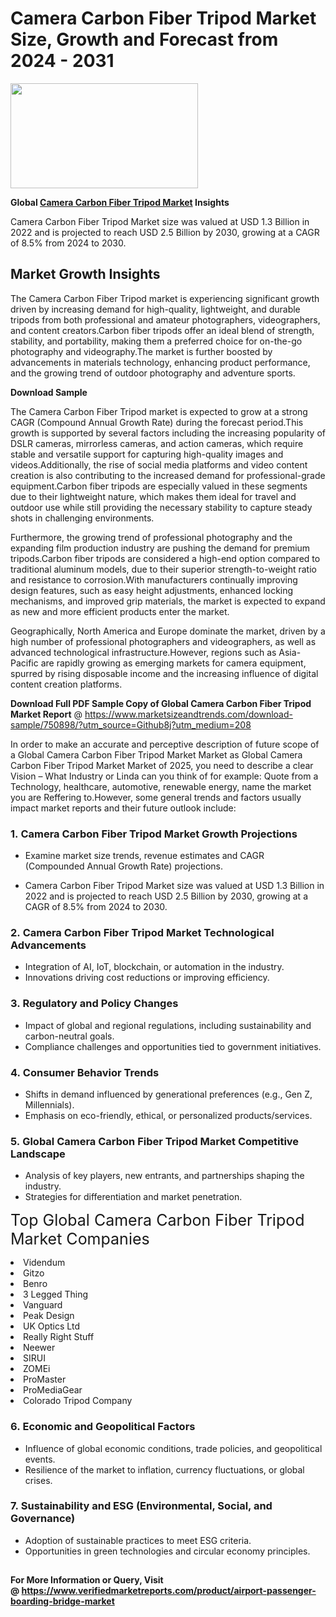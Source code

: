 <H1>Camera Carbon Fiber Tripod Market Size, Growth and Forecast from 2024 - 2031</H1><img class="aligncenter size-medium wp-image-584254" src="https://thirdeyenews.in/wp-content/uploads/2024/09/Global-Market-Research-300x168.jpeg" alt="" width="300" height="168" /><p><strong>Global&nbsp;<a href="https://www.marketsizeandtrends.com/download-sample/750898/?utm_source=Github8j?utm_medium=208">Camera Carbon Fiber Tripod Market</a> Insights</strong></p><p>Camera Carbon Fiber Tripod Market size was valued at USD 1.3 Billion in 2022 and is projected to reach USD 2.5 Billion by 2030, growing at a CAGR of 8.5% from 2024 to 2030.</p><p><h2>Market Growth Insights</h2> <p>The Camera Carbon Fiber Tripod market is experiencing significant growth driven by increasing demand for high-quality, lightweight, and durable tripods from both professional and amateur photographers, videographers, and content creators.Carbon fiber tripods offer an ideal blend of strength, stability, and portability, making them a preferred choice for on-the-go photography and videography.The market is further boosted by advancements in materials technology, enhancing product performance, and the growing trend of outdoor photography and adventure sports.</p> <p><strong>Download Sample</strong></p> <p>The Camera Carbon Fiber Tripod market is expected to grow at a strong CAGR (Compound Annual Growth Rate) during the forecast period.This growth is supported by several factors including the increasing popularity of DSLR cameras, mirrorless cameras, and action cameras, which require stable and versatile support for capturing high-quality images and videos.Additionally, the rise of social media platforms and video content creation is also contributing to the increased demand for professional-grade equipment.Carbon fiber tripods are especially valued in these segments due to their lightweight nature, which makes them ideal for travel and outdoor use while still providing the necessary stability to capture steady shots in challenging environments.</p> <p>Furthermore, the growing trend of professional photography and the expanding film production industry are pushing the demand for premium tripods.Carbon fiber tripods are considered a high-end option compared to traditional aluminum models, due to their superior strength-to-weight ratio and resistance to corrosion.With manufacturers continually improving design features, such as easy height adjustments, enhanced locking mechanisms, and improved grip materials, the market is expected to expand as new and more efficient products enter the market.</p> <p>Geographically, North America and Europe dominate the market, driven by a high number of professional photographers and videographers, as well as advanced technological infrastructure.However, regions such as Asia-Pacific are rapidly growing as emerging markets for camera equipment, spurred by rising disposable income and the increasing influence of digital content creation platforms.</p> <p><span class=""><strong>Download Full PDF Sample Copy of Global Camera Carbon Fiber Tripod Market Report</strong> @ <a href="https://www.marketsizeandtrends.com/download-sample/750898/?utm_source=Github8j?utm_medium=208" target="_blank">https://www.marketsizeandtrends.com/download-sample/750898/?utm_source=Github8j?utm_medium=208</a></span></p><p>In order to make an accurate and perceptive description of future scope of a Global&nbsp;Camera Carbon Fiber Tripod Market Market as Global&nbsp;Camera Carbon Fiber Tripod Market Market of 2025, you need to describe a clear Vision &ndash; What Industry or Linda can you think of for example: Quote from a Technology, healthcare, automotive, renewable energy, name the market you are Reffering to.However, some general trends and factors usually impact market reports and their future outlook include:</p><h3>1.&nbsp;<strong>Camera Carbon Fiber Tripod Market Growth Projections</strong></h3><ul><li>Examine market size trends, revenue estimates and CAGR (Compounded Annual Growth Rate) projections.</li><li><p>Camera Carbon Fiber Tripod Market size was valued at USD 1.3 Billion in 2022 and is projected to reach USD 2.5 Billion by 2030, growing at a CAGR of 8.5% from 2024 to 2030.</p></li></ul><h3>2.&nbsp;<strong>Camera Carbon Fiber Tripod Market Technological Advancements</strong></h3><ul><li>Integration of AI, IoT, blockchain, or automation in the industry.</li><li>Innovations driving cost reductions or improving efficiency.</li></ul><h3>3.&nbsp;<strong>Regulatory and Policy Changes</strong></h3><ul><li>Impact of global and regional regulations, including sustainability and carbon-neutral goals.</li><li>Compliance challenges and opportunities tied to government initiatives.</li></ul><h3>4.&nbsp;<strong>Consumer Behavior Trends</strong></h3><ul><li>Shifts in demand influenced by generational preferences (e.g., Gen Z, Millennials).</li><li>Emphasis on eco-friendly, ethical, or personalized products/services.</li></ul><h3>5.&nbsp;<strong>Global Camera Carbon Fiber Tripod Market Competitive Landscape</strong></h3><ul><li>Analysis of key players, new entrants, and partnerships shaping the industry.</li><li>Strategies for differentiation and market penetration.</li></ul><p data-pm-slice="1 1 []"><span style="color: inherit; font-family: inherit; font-size: 25px;">Top Global Camera Carbon Fiber Tripod Market Companies</span></p><div class="" data-test-id=""><p><li>Videndum</li><li> Gitzo</li><li> Benro</li><li> 3 Legged Thing</li><li> Vanguard</li><li> Peak Design</li><li> UK Optics Ltd</li><li> Really Right Stuff</li><li> Neewer</li><li> SIRUI</li><li> ZOMEi</li><li> ProMaster</li><li> ProMediaGear</li><li> Colorado Tripod Company</li></p></div><h3>6.&nbsp;<strong>Economic and Geopolitical Factors</strong></h3><ul><li>Influence of global economic conditions, trade policies, and geopolitical events.</li><li>Resilience of the market to inflation, currency fluctuations, or global crises.</li></ul><h3>7.&nbsp;<strong>Sustainability and ESG (Environmental, Social, and Governance)</strong></h3><ul><li>Adoption of sustainable practices to meet ESG criteria.</li><li>Opportunities in green technologies and circular economy principles.</li></ul><h2><strong style="font-size: 14px;">For More Information or Query, Visit @&nbsp;</strong><a style="background-color: #ffffff; font-size: 14px;" href="https://www.marketsizeandtrends.com/report/camera-carbon-fiber-tripod-market/" target="_blank">https://www.verifiedmarketreports.com/product/airport-passenger-boarding-bridge-market</a></h2>